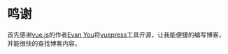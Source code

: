 # 鸣谢
首先感谢[vue.js](https://vuejs.org/)的作者[Evan You](https://github.com/yyx990803)将[vuepress](https://vuepress.vuejs.org/)工具开源，让我能便捷的编写博客，并能很快的查找博客内容。